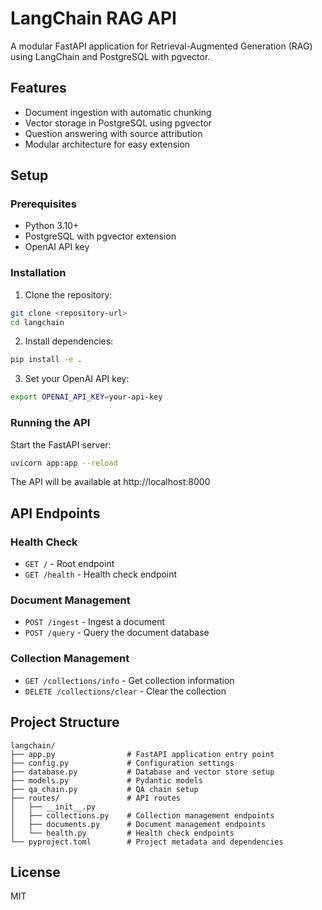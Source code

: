 # LangChain RAG API

A modular FastAPI application for Retrieval-Augmented Generation (RAG) using LangChain and PostgreSQL with pgvector.

## Features

- Document ingestion with automatic chunking
- Vector storage in PostgreSQL using pgvector
- Question answering with source attribution
- Modular architecture for easy extension

## Setup

### Prerequisites

- Python 3.10+
- PostgreSQL with pgvector extension
- OpenAI API key

### Installation

1. Clone the repository:
```bash
git clone <repository-url>
cd langchain
```

2. Install dependencies:
```bash
pip install -e .
```

3. Set your OpenAI API key:
```bash
export OPENAI_API_KEY=your-api-key
```

### Running the API

Start the FastAPI server:
```bash
uvicorn app:app --reload
```

The API will be available at http://localhost:8000

## API Endpoints

### Health Check
- `GET /` - Root endpoint
- `GET /health` - Health check endpoint

### Document Management
- `POST /ingest` - Ingest a document
- `POST /query` - Query the document database

### Collection Management
- `GET /collections/info` - Get collection information
- `DELETE /collections/clear` - Clear the collection

## Project Structure

```
langchain/
├── app.py                # FastAPI application entry point
├── config.py             # Configuration settings
├── database.py           # Database and vector store setup
├── models.py             # Pydantic models
├── qa_chain.py           # QA chain setup
├── routes/               # API routes
│   ├── __init__.py
│   ├── collections.py    # Collection management endpoints
│   ├── documents.py      # Document management endpoints
│   └── health.py         # Health check endpoints
└── pyproject.toml        # Project metadata and dependencies
```

## License

MIT
